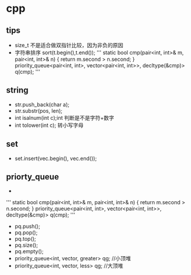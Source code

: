 # cpp
## tips
* size_t 不是适合做双指针比较，因为非负的原因
* 字符串排序 sort(t.begin(),t.end());
'''
static bool cmp(pair<int, int>& m, pair<int, int>& n) {
  return m.second > n.second;
}
priority_queue<pair<int, int>, vector<pair<int, int>>, decltype(&cmp)> q(cmp);
'''

## string
* str.push_back(char a);
* str.substr(pos, len);
* int isalnum(int c);int  判断是不是字符+数字
* int tolower(int c); 转小写字母
## set
* set.insert(vec.begin(), vec.end());
## priorty_queue

*
'''
static bool cmp(pair<int, int>& m, pair<int, int>& n) {
  return m.second > n.second;
}
priority_queue<pair<int, int>, vector<pair<int, int>>, decltype(&cmp)> q(cmp);
'''
* pq.push();
* pq.pop();
* pq.top();
* pq.size();
* pq.empty();
* priority_queue<int, vector<int>, greater<int>> qg; //小顶堆
* priority_queue<int, vector<int>, less<int>> qg; //大顶堆
